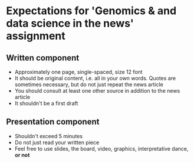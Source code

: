 # Expectations for 'Genomics & and data science in the news' assignment

## Written component
* Approximately one page, single-spaced, size 12 font
* It should be original content, i.e. all in your own words. Quotes are sometimes necessary, but do not just repeat the news article
* You should consult at least one other source in addition to the news article
* It shouldn't be a first draft

## Presentation component
* Shouldn't exceed 5 minutes
* Do not just read your written piece
* Feel free to use slides, the board, video, graphics, interpretative dance, __or not__
